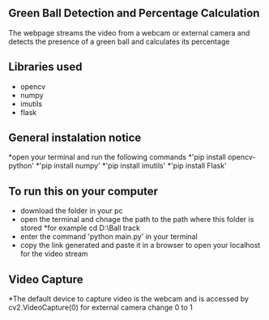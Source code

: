 ## Green Ball Detection and Percentage Calculation
The webpage streams the video from a webcam or external camera and detects the presence of a green ball and calculates its percentage

## Libraries used
* opencv
* numpy
* imutils
* flask

## General instalation notice
*open your terminal and run the following commands
*'pip install opencv-python'
*'pip install numpy'
*'pip install imutils'
*'pip install Flask'

## To run this on your computer
* download the folder in your pc
* open the terminal and chnage the path to the path where this folder is stored 
*for example cd D:\Ball track
* enter the command 'python main.py' in your terminal
* copy the link generated and paste it in a browser to open your localhost for the video stream

## Video Capture 
*The default device to capture video is the webcam and is accessed by cv2.VideoCapture(0) for external camera change 0 to 1

